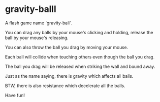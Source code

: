 # gravity-balll
A flash game name 'gravity-ball'.

You can drag any balls by your mouse's clicking and holding, release the ball by your mouse's releasing.

You can also throw the ball you drag by moving your mouse.

Each ball will collide when touching others even though the ball you drag.

The ball you drag will be released when striking the wall and bound away.

Just as the name saying, there is gravity which affects all balls.

BTW, there is also resistance which decelerate all the balls.


Have fun!

